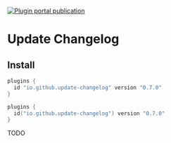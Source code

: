 [![Plugin portal publication](https://img.shields.io/bintray/v/ciriti/c-delivery/changelogupdate-plugin?color=blue&label=Gradle%20Portal%20changelogupdate-plugin)](https://plugins.gradle.org/plugin/io.github.dryrum.update-changelog)

# Update Changelog

## Install

```groovy
plugins {
  id "io.github.update-changelog" version "0.7.0"
}
```
```kotlin
plugins {
  id("io.github.update-changelog") version "0.7.0"
}
```

TODO